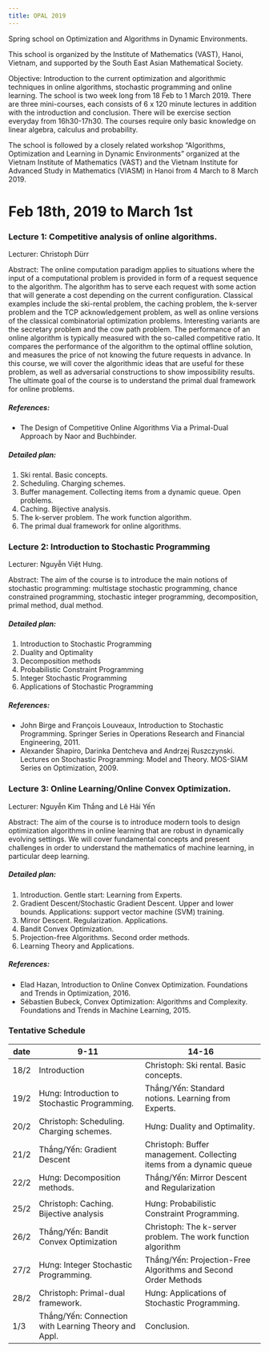 ```yaml
---
title: OPAL 2019
---
```


Spring school on Optimization and Algorithms in Dynamic Environments. 

This school is organized by the Institute of Mathematics (VAST), Hanoi, Vietnam, and supported by the South East Asian Mathematical Society.

Objective: Introduction to the current optimization and algorithmic techniques in online algorithms, stochastic programming and online learning. The school is two week long from 18 Feb to 1 March 2019. There are three mini-courses, each consists of 6 x 120 minute lectures in addition with the introduction and conclusion. There will be exercise section everyday from 16h30-17h30. The courses require only basic knowledge on linear algebra, calculus and probability. 
The school is followed by a closely related workshop “Algorithms, Optimization and Learning in Dynamic Environments” organized at the Vietnam Institute of Mathematics (VAST) and the Vietnam Institute for Advanced Study in Mathematics (VIASM) in Hanoi  from 4 March to 8 March 2019. 

# Feb 18th, 2019 to March 1st

### Lecture 1: Competitive analysis of online algorithms.

Lecturer: Christoph Dürr

Abstract: The online computation paradigm applies to situations where the input of a computational problem is provided in form of a request sequence to the algorithm. The algorithm has to serve each request with some action that will generate a cost depending on the current configuration. Classical examples include the ski-rental problem, the caching problem, the k-server problem and the TCP acknowledgement problem, as well as online versions of the classical combinatorial optimization problems. Interesting variants are the secretary problem and the cow path problem. The performance of an online algorithm is typically measured with the so-called competitive ratio. It compares the performance of the algorithm to the optimal offline solution, and measures the price of not knowing the future requests in advance. In this course, we will cover the algorithmic ideas that are useful for these problem, as well as adversarial constructions to show impossibility results. The ultimate goal of the course is to understand the primal dual framework for online problems.

##### References:

* The Design of Competitive Online Algorithms Via a Primal-Dual Approach by Naor and Buchbinder.

##### Detailed plan:

1.	Ski rental. Basic concepts.
2.	Scheduling. Charging schemes.
3.	Buffer management. Collecting items from a dynamic queue. Open problems.
4.	Caching. Bijective analysis.
5.	The k-server problem. The work function algorithm.
6.	The primal dual framework for online algorithms.

### Lecture 2: Introduction to Stochastic Programming
Lecturer: Nguyễn Việt Hưng. Abstract: The aim of the course is to introduce the main notions of stochastic programming:  multistage stochastic programming, chance constrained programming, stochastic integer programming, decomposition, primal method, dual method.##### Detailed plan:
1.	Introduction to Stochastic Programming2.	Duality and Optimality3.	Decomposition methods4.	Probabilistic Constraint Programming5.	Integer Stochastic Programming 6.	Applications of Stochastic Programming##### References:* John Birge and François Louveaux, Introduction to Stochastic Programming. Springer Series in Operations Research and Financial Engineering, 2011.* Alexander Shapiro, Darinka Dentcheva and Andrzej Ruszczynski. Lectures on Stochastic Programming: Model and Theory. MOS-SIAM Series on Optimization, 2009.

### Lecture 3: Online Learning/Online Convex Optimization.
Lecturer: Nguyễn Kim Thắng and Lê Hải Yến
Abstract: The aim of the course is to introduce modern tools to design optimization algorithms in online learning that are robust in dynamically evolving settings. We will cover fundamental concepts and present challenges in order to understand the mathematics of machine learning, in particular deep learning.  ##### Detailed plan:
1.	Introduction. Gentle start: Learning from Experts.2.	Gradient Descent/Stochastic Gradient Descent. Upper and lower bounds. Applications: support vector machine (SVM) training.3.	Mirror Descent. Regularization. Applications.4.	Bandit Convex Optimization. 5.	Projection-free Algorithms. Second order methods.6.	Learning Theory and Applications.##### References:
* Elad Hazan, Introduction to Online Convex Optimization. Foundations and Trends in Optimization, 2016.* Sébastien Bubeck, Convex Optimization: Algorithms and Complexity. Foundations and Trends in Machine Learning, 2015.
### Tentative Schedule


| date   | 9-11                                                         | 14-16                                                               |
|--------|--------------------------------------------------------------|---------------------------------------------------------------------|
|   18/2 |      Introduction                                            | Christoph: Ski rental. Basic concepts.                              |
|   19/2 |      Hưng: Introduction to Stochastic Programming.           | Thắng/Yến: Standard notions. Learning from Experts.                 |
|   20/2 |     Christoph: Scheduling. Charging schemes.                 | Hưng: Duality and Optimality.                                |
|   21/2 |     Thắng/Yến: Gradient Descent                              | Christoph: Buffer management. Collecting items from a dynamic queue |
|   22/2 |     Hưng: Decomposition methods.                             | Thắng/Yến: Mirror Descent and Regularization                        |
|        |                                                              |                                                                     |
|   25/2 |     Christoph: Caching. Bijective analysis                   | Hưng: Probabilistic Constraint Programming.                  |
|   26/2 |     Thắng/Yến: Bandit Convex Optimization                    | Christoph: The k-server problem. The work function algorithm        |
|   27/2 |     Hưng: Integer Stochastic Programming.                    | Thắng/Yến: Projection-Free Algorithms and Second Order Methods      |
|   28/2 |     Christoph: Primal-dual framework.                        | Hưng: Applications of Stochastic Programming.                |
|   1/3  |     Thắng/Yến: Connection with Learning Theory and Appl.     | Conclusion.                                                         |

